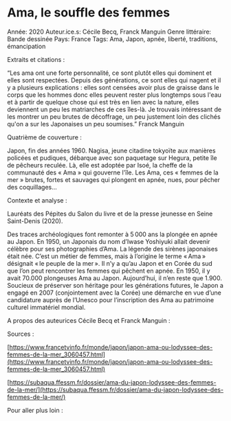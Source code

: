 # Ama, le souffle des femmes

Année: 2020
Auteur.ice.s: Cécile Becq, Franck Manguin
Genre littéraire: Bande dessinée
Pays: France
Tags: Ama, Japon, apnée, liberté, traditions, émancipation

Extraits et citations : 

“Les ama ont une forte personnalité, ce sont plutôt elles qui dominent et elles sont respectées. Depuis des générations, ce sont elles qui nagent et il y a plusieurs explications : elles sont censées avoir plus de graisse dans le corps que les hommes donc elles peuvent rester plus longtemps sous l'eau et à partir de quelque chose qui est très en lien avec la nature, elles deviennent un peu les matriarches de ces îles-là. Je trouvais intéressant de les montrer un peu brutes de décoffrage, un peu justement loin des clichés qu'on a sur les Japonaises un peu soumises.” Franck Manguin

Quatrième de couverture : 

Japon, fin des années 1960. Nagisa, jeune citadine tokyoïte aux manières policées et pudiques, débarque avec son paquetage sur Hegura, petite île de pêcheurs reculée. Là, elle est adoptée par Isoé, la cheffe de la communauté des « Ama » qui gouverne l'île. Les Ama, ces « femmes de la mer » brutes, fortes et sauvages qui plongent en apnée, nues, pour pêcher des coquillages...

Contexte et analyse : 

Lauréats des Pépites du Salon du livre et de la presse jeunesse en Seine Saint-Denis (2020). 

Des traces archéologiques font remonter à 5 000 ans la plongée en apnée au Japon. En 1950, un Japonais du nom d’Iwase Yoshiyuki allait devenir célèbre pour ses photographies d’Ama. La légende des sirènes japonaises était née. C’est un métier de femmes, mais à l’origine le terme « Ama » désignait « le peuple de la mer ». Il n’y a qu’au Japon et en Corée du sud que l’on peut rencontrer les femmes qui pêchent en apnée. En 1950, il y avait 70.000 plongeuses Ama au Japon. Aujourd’hui, il n’en reste que 1.900. Soucieux de préserver son héritage pour les générations futures, le Japon a engagé en 2007 (conjointement avec la Corée) une démarche en vue d’une candidature auprès de l’Unesco pour l’inscription des Ama au patrimoine culturel immatériel mondial.

A propos des auteurices Cécile Becq et Franck Manguin : 

Sources : 

[https://www.francetvinfo.fr/monde/japon/japon-ama-ou-lodyssee-des-femmes-de-la-mer_3060457.html](https://www.francetvinfo.fr/monde/japon/japon-ama-ou-lodyssee-des-femmes-de-la-mer_3060457.html)

[https://subaqua.ffessm.fr/dossier/ama-du-japon-lodyssee-des-femmes-de-la-mer/](https://subaqua.ffessm.fr/dossier/ama-du-japon-lodyssee-des-femmes-de-la-mer/)

Pour aller plus loin :